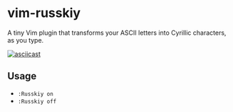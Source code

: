 # vim-russkiy

A tiny Vim plugin that transforms your ASCII letters into Cyrillic characters, as you type.

[![asciicast](https://asciinema.org/a/Yo5dQtFhJP3922rA5GfMBg9iv.svg)](https://asciinema.org/a/Yo5dQtFhJP3922rA5GfMBg9iv)

## Usage

- `:Russkiy on`
- `:Russkiy off`
